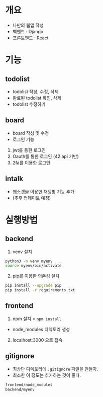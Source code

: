 # 개요
* 나만의 웹앱 작성
* 백엔드 : Django
* 프론트엔드 : React

# 기능
## todolist
* todolist 작성, 수정, 삭제
* 완료된 todolist 확인, 삭제
* todolist 수정하기

## board
* board 작성 및 수정
* 로그인 기능
1. jwt를 통한 로그인
2. Oauth를 통한 로그인 (42 api 기반)
3. 2fa를 이용한 로그인

## intalk
* 웹소켓을 이용한 채팅방 기능 추가
* (추후 업데이트 예정)

# 실행방법
## backend
1. venv 설치
```Bash
python3 -m venv myenv
source myenv/bin/activate
```
2. pip를 이용한 의존성 설치
```Bash
pip install --upgrade pip
pip install -r requirements.txt
```

## frontend
1. npm 설치 > `npm install`
* node_modules 디렉토리 생성
2. localhost:3000 으로 접속

## gitignore
* 최상단 디렉토리에 `.gitignore` 파일을 만들자.
* 최소한 이 정도는 추가하는 것이 좋다.
```Bash
frontend/node_modules
backend/myenv
```